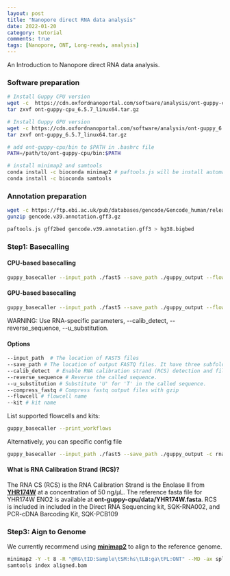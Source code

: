 ```yaml
---
layout: post
title: "Nanopore direct RNA data analysis"
date: 2022-01-20
category: tutorial
comments: true
tags: [Nanopore, ONT, Long-reads, analysis]
---
```


An Introduction to Nanopore direct RNA data analysis.

<!--more-->

### Software preparation

```bash
# Install Guppy CPU version
wget -c  https://cdn.oxfordnanoportal.com/software/analysis/ont-guppy-cpu_6.5.7_linux64.tar.gz
tar zxvf ont-guppy-cpu_6.5.7_linux64.tar.gz

# Install Guppy GPU version
wget -c https://cdn.oxfordnanoportal.com/software/analysis/ont-guppy_6.5.7_linux64.tar.gz
tar zxvf ont-guppy_6.5.7_linux64.tar.gz

# add ont-guppy-cpu/bin to $PATH in .bashrc file
PATH=/path/to/ont-guppy-cpu/bin:$PATH

# install minimap2 and samtools
conda install -c bioconda minimap2 # paftools.js will be install automatically.
conda install -c bioconda samtools
```

### Annotation preparation
```bash
wget -c https://ftp.ebi.ac.uk/pub/databases/gencode/Gencode_human/release_39/gencode.v39.annotation.gff3.gz
gunzip gencode.v39.annotation.gff3.gz

paftools.js gff2bed gencode.v39.annotation.gff3 > hg38.bigbed
```

### Step1: Basecalling

#### CPU-based basecalling
```bash
guppy_basecaller --input_path ./fast5 --save_path ./guppy_output --flowcell FLO-MIN106 --kit SQK-RNA002 --calib_detect --num_callers 16 --cpu_threads_per_caller 8 --compress_fastq --reverse_sequence --u_substitution
```

#### GPU-based basecalling
```bash
guppy_basecaller --input_path ./fast5 --save_path ./guppy_output --flowcell FLO-MIN106 --kit SQK-RNA002 --calib_detect --num_callers 16 ----gpu_runners_per_device 80 -x "cuda:all" --compress_fastq --reverse_sequence --u_substitution
```
WARNING: Use RNA-specific parameters, --calib_detect, --reverse_sequence, --u_substitution.

#### Options 
```bash
--input_path  # The location of FAST5 files
--save_path # The location of output FASTQ files. It have three subfolders (pass, fail, and calibration_strands).
--calib_detect  # Enable RNA calibration strand (RCS) detection and filtering.
--reverse_sequence # Reverse the called sequence.
--u_substitution # Substitute 'U' for 'T' in the called sequence.
--compress_fastq # Compress fastq output files with gzip
--flowcell # flowcell name
--kit # kit name
```

List supported flowcells and kits:
```bash
guppy_basecaller --print_workflows
```
Alternatively, you can specific config file

```bash
guppy_basecaller --input_path ./fast5 --save_path ./guppy_output -c rna_r9.4.1_70bps_hac --calib_detect --num_callers 16 --cpu_threads_per_caller 8 --compress_fastq --reverse_sequence and --u_substitution
```

#### What is RNA Calibration Strand (RCS)?
The RNA CS (RCS) is the RNA Calibration Strand is the Enolase II from [__YHR174W__](http://useast.ensembl.org/Saccharomyces_cerevisiae/Gene/Summary?g=YHR174W;r=VIII:451327-452640;t=YHR174W_mRNA) at a concentration of 50 ng/μL. The reference fasta file for YHR174W ENO2 is available at __ont-guppy-cpu/data/YHR174W.fasta__.
RCS is included in included in the Direct RNA Sequencing kit, SQK-RNA002, and PCR-cDNA Barcoding Kit, SQK-PCB109

### Step3: Aign to Genome
We currently recommend using [__minimap2__](https://github.com/lh3/minimap2) to align to the reference genome.

```bash
minimap2 -Y -t 8 -R "@RG\tID:Sample\tSM:hs\tLB:ga\tPL:ONT" --MD -ax splice -uf -k14 --junc-bed hg38.bigbed hg38.fasta sample.fastq | samtools sort -@ 8 -O BAM -o aligned.bam -
samtools index aligned.bam
```


